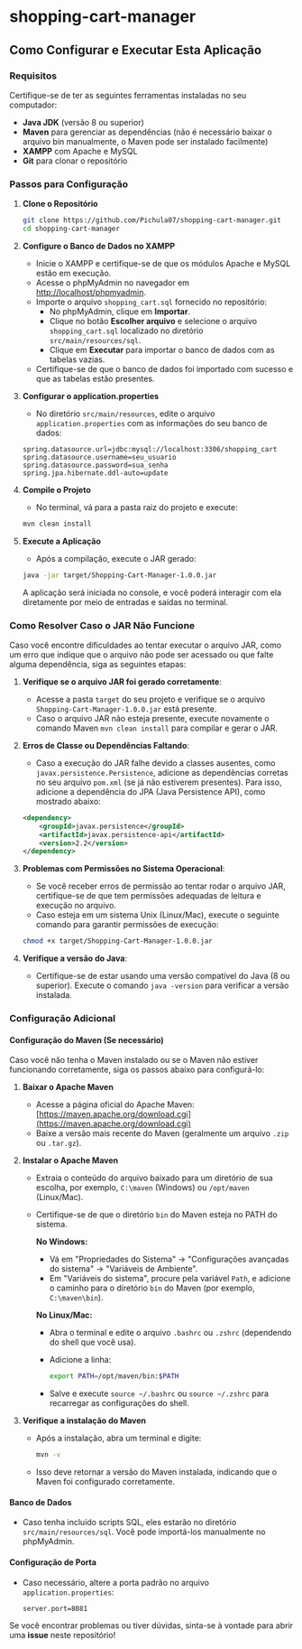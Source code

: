 # shopping-cart-manager

## Como Configurar e Executar Esta Aplicação

### Requisitos

Certifique-se de ter as seguintes ferramentas instaladas no seu computador:

- **Java JDK** (versão 8 ou superior)
- **Maven** para gerenciar as dependências (não é necessário baixar o arquivo bin manualmente, o Maven pode ser instalado facilmente)
- **XAMPP** com Apache e MySQL
- **Git** para clonar o repositório

### Passos para Configuração

1. **Clone o Repositório**

    ```bash
    git clone https://github.com/Pichula07/shopping-cart-manager.git
    cd shopping-cart-manager
    ```

2. **Configure o Banco de Dados no XAMPP**
    - Inicie o XAMPP e certifique-se de que os módulos Apache e MySQL estão em execução.
    - Acesse o phpMyAdmin no navegador em [http://localhost/phpmyadmin](http://localhost/phpmyadmin).
    - Importe o arquivo `shopping_cart.sql` fornecido no repositório:
      - No phpMyAdmin, clique em **Importar**.
      - Clique no botão **Escolher arquivo** e selecione o arquivo `shopping_cart.sql` localizado no diretório `src/main/resources/sql`.
      - Clique em **Executar** para importar o banco de dados com as tabelas vazias.
    - Certifique-se de que o banco de dados foi importado com sucesso e que as tabelas estão presentes.

3. **Configurar o application.properties**
    - No diretório `src/main/resources`, edite o arquivo `application.properties` com as informações do seu banco de dados:

    ```properties
    spring.datasource.url=jdbc:mysql://localhost:3306/shopping_cart
    spring.datasource.username=seu_usuario
    spring.datasource.password=sua_senha
    spring.jpa.hibernate.ddl-auto=update
    ```

4. **Compile o Projeto**
    - No terminal, vá para a pasta raiz do projeto e execute:

    ```bash
    mvn clean install
    ```

5. **Execute a Aplicação**
    - Após a compilação, execute o JAR gerado:

    ```bash
    java -jar target/Shopping-Cart-Manager-1.0.0.jar
    ```

    A aplicação será iniciada no console, e você poderá interagir com ela diretamente por meio de entradas e saídas no terminal.

### Como Resolver Caso o JAR Não Funcione

Caso você encontre dificuldades ao tentar executar o arquivo JAR, como um erro que indique que o arquivo não pode ser acessado ou que falte alguma dependência, siga as seguintes etapas:

1. **Verifique se o arquivo JAR foi gerado corretamente**:
   - Acesse a pasta `target` do seu projeto e verifique se o arquivo `Shopping-Cart-Manager-1.0.0.jar` está presente.
   - Caso o arquivo JAR não esteja presente, execute novamente o comando Maven `mvn clean install` para compilar e gerar o JAR.

2. **Erros de Classe ou Dependências Faltando**:
   - Caso a execução do JAR falhe devido a classes ausentes, como `javax.persistence.Persistence`, adicione as dependências corretas no seu arquivo `pom.xml` (se já não estiverem presentes). Para isso, adicione a dependência do JPA (Java Persistence API), como mostrado abaixo:

    ```xml
    <dependency>
        <groupId>javax.persistence</groupId>
        <artifactId>javax.persistence-api</artifactId>
        <version>2.2</version>
    </dependency>
    ```

3. **Problemas com Permissões no Sistema Operacional**:
   - Se você receber erros de permissão ao tentar rodar o arquivo JAR, certifique-se de que tem permissões adequadas de leitura e execução no arquivo.
   - Caso esteja em um sistema Unix (Linux/Mac), execute o seguinte comando para garantir permissões de execução:

    ```bash
    chmod +x target/Shopping-Cart-Manager-1.0.0.jar
    ```

4. **Verifique a versão do Java**:
   - Certifique-se de estar usando uma versão compatível do Java (8 ou superior). Execute o comando `java -version` para verificar a versão instalada.

### Configuração Adicional

#### Configuração do Maven (Se necessário)

Caso você não tenha o Maven instalado ou se o Maven não estiver funcionando corretamente, siga os passos abaixo para configurá-lo:

1. **Baixar o Apache Maven**
   - Acesse a página oficial do Apache Maven: [https://maven.apache.org/download.cgi](https://maven.apache.org/download.cgi)
   - Baixe a versão mais recente do Maven (geralmente um arquivo `.zip` ou `.tar.gz`).

2. **Instalar o Apache Maven**
   - Extraia o conteúdo do arquivo baixado para um diretório de sua escolha, por exemplo, `C:\maven` (Windows) ou `/opt/maven` (Linux/Mac).
   - Certifique-se de que o diretório `bin` do Maven esteja no PATH do sistema.
   
     **No Windows:**
     - Vá em "Propriedades do Sistema" -> "Configurações avançadas do sistema" -> "Variáveis de Ambiente".
     - Em "Variáveis do sistema", procure pela variável `Path`, e adicione o caminho para o diretório `bin` do Maven (por exemplo, `C:\maven\bin`).

     **No Linux/Mac:**
     - Abra o terminal e edite o arquivo `.bashrc` ou `.zshrc` (dependendo do shell que você usa).
     - Adicione a linha:

       ```bash
       export PATH=/opt/maven/bin:$PATH
       ```

     - Salve e execute `source ~/.bashrc` ou `source ~/.zshrc` para recarregar as configurações do shell.

3. **Verifique a instalação do Maven**
   - Após a instalação, abra um terminal e digite:

     ```bash
     mvn -v
     ```

   - Isso deve retornar a versão do Maven instalada, indicando que o Maven foi configurado corretamente.

#### Banco de Dados

- Caso tenha incluído scripts SQL, eles estarão no diretório `src/main/resources/sql`. Você pode importá-los manualmente no phpMyAdmin.

#### Configuração de Porta

- Caso necessário, altere a porta padrão no arquivo `application.properties`:

    ```properties
    server.port=8081
    ```

Se você encontrar problemas ou tiver dúvidas, sinta-se à vontade para abrir uma **issue** neste repositório!
